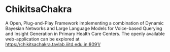 # ChikitsaChakra

A Open, Plug-and-Play Framework implementing a combination of Dynamic Bayesian Networks and Large Language Models for Voice-based Querying and Insight Generation in Primary Health Care Centers. The openly available web-application can be explored at https://chikitsachakra.tavlab.iiitd.edu.in:8091/
